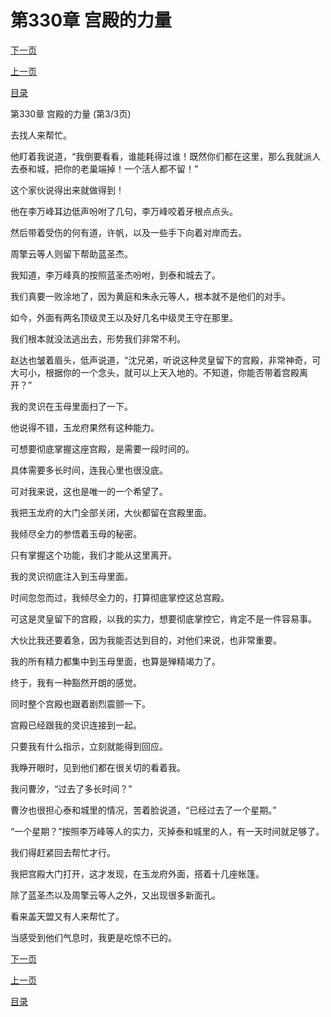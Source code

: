 <h1>第330章   宫殿的力量</h1>
            <div><p><a href="./0990_%E7%AC%AC331%E7%AB%A0_%E5%BA%9E%E7%84%B6%E5%A4%A7%E7%89%A9.md">下一页</a></p><p><a href="./0988_%E7%AC%AC330%E7%AB%A0_%E5%AE%AB%E6%AE%BF%E7%9A%84%E5%8A%9B%E9%87%8F.md">上一页</a></p><p><a href="../">目录</a></p></div>
            <div><p>第330章   宫殿的力量 (第3/3页)</p><p>去找人来帮忙。</p><p>他盯着我说道，“我倒要看看，谁能耗得过谁！既然你们都在这里，那么我就派人去泰和城，把你的老巢端掉！一个活人都不留！”</p><p>这个家伙说得出来就做得到！</p><p>他在李万峰耳边低声吩咐了几句，李万峰咬着牙根点点头。</p><p>然后带着受伤的何有道，许帆，以及一些手下向着对岸而去。</p><p>周擎云等人则留下帮助蓝圣杰。</p><p>我知道，李万峰真的按照蓝圣杰吩咐，到泰和城去了。</p><p>我们真要一败涂地了，因为黄庭和朱永元等人，根本就不是他们的对手。</p><p>如今，外面有两名顶级灵王以及好几名中级灵王守在那里。</p><p>我们根本就没法逃出去，形势我们非常不利。</p><p>赵达也皱着眉头，低声说道，“沈兄弟，听说这种灵皇留下的宫殿，非常神奇，可大可小，根据你的一个念头，就可以上天入地的。不知道，你能否带着宫殿离开？”</p><p>我的灵识在玉母里面扫了一下。</p><p>他说得不错，玉龙府果然有这种能力。</p><p>可想要彻底掌握这座宫殿，是需要一段时间的。</p><p>具体需要多长时间，连我心里也很没底。</p><p>可对我来说，这也是唯一的一个希望了。</p><p>我把玉龙府的大门全部关闭，大伙都留在宫殿里面。</p><p>我倾尽全力的参悟着玉母的秘密。</p><p>只有掌握这个功能，我们才能从这里离开。</p><p>我的灵识彻底注入到玉母里面。</p><p>时间忽忽而过，我倾尽全力的，打算彻底掌控这总宫殿。</p><p>可这是灵皇留下的宫殿，以我的实力，想要彻底掌控它，肯定不是一件容易事。</p><p>大伙比我还要着急，因为我能否达到目的，对他们来说，也非常重要。</p><p>我的所有精力都集中到玉母里面，也算是殚精竭力了。</p><p>终于，我有一种豁然开朗的感觉。</p><p>同时整个宫殿也跟着剧烈震颤一下。</p><p>宫殿已经跟我的灵识连接到一起。</p><p>只要我有什么指示，立刻就能得到回应。</p><p>我睁开眼时，见到他们都在很关切的看着我。</p><p>我问曹汐，“过去了多长时间？”</p><p>曹汐也很担心泰和城里的情况，苦着脸说道，“已经过去了一个星期。”</p><p>“一个星期？”按照李万峰等人的实力，灭掉泰和城里的人，有一天时间就足够了。</p><p>我们得赶紧回去帮忙才行。</p><p>我把宫殿大门打开，这才发现，在玉龙府外面，搭着十几座帐篷。</p><p>除了蓝圣杰以及周擎云等人之外，又出现很多新面孔。</p><p>看来盖天盟又有人来帮忙了。</p><p>当感受到他们气息时，我更是吃惊不已的。</p></div>
            <div><p><a href="./0990_%E7%AC%AC331%E7%AB%A0_%E5%BA%9E%E7%84%B6%E5%A4%A7%E7%89%A9.md">下一页</a></p><p><a href="./0988_%E7%AC%AC330%E7%AB%A0_%E5%AE%AB%E6%AE%BF%E7%9A%84%E5%8A%9B%E9%87%8F.md">上一页</a></p><p><a href="../">目录</a></p></div>